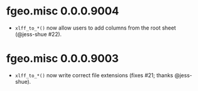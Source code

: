 # fgeo.misc 0.0.0.9004

* `xlff_to_*()` now allow users to add columns from the root sheet (@jess-shue #22).

# fgeo.misc 0.0.0.9003

* `xlff_to_*()` now write correct file extensions (fixes #21; thanks @jess-shue).
